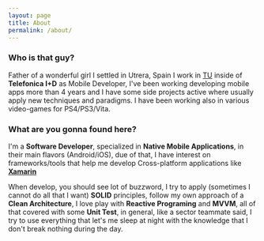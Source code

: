 ```yaml
---
layout: page
title: About
permalink: /about/
---
```


### Who is that guy?

Father of a wonderful girl I settled in Utrera, Spain I work in [TU][tu]
inside of **Telefonica&nbsp;I+D** as Mobile Developer,
I've been working developing mobile apps more than 4 years and
I have some side projects active where usually apply new techniques and paradigms.
I have been working also in various video-games for PS4/PS3/Vita.

### What are you gonna found here?

I'm a **Software Developer**, specialized in **Native Mobile Applications**,
in their main flavors (Android/iOS), due of that, I have interest on frameworks/tools that help
me develop Cross-platform applications like **[Xamarin][xamarin]**

When develop, you should see lot of buzzword, I try to apply (sometimes I cannot do all that I want)
**SOLID** principles, follow my own approach of a **Clean Architecture**, I love play with **Reactive Programing** and **MVVM**, all of that covered with some **Unit Test**, in general, like a sector teammate said, I try to use everything that let's me sleep at night with the knowledge that I don't break nothing during the day.

 [//]: # "links"

 [tu]: https://tu.com "tu.com"
 [xamarin]: https://www.xamarin.com/ "Xamarin"
